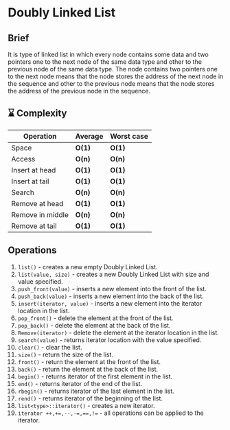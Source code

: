 
# Doubly Linked List

## Brief
It is type of linked list in which every node contains some data and two pointers one to the next node of the same data type and other to the previous node of the same data type. The node contains two pointers one to the next node means that the node stores the address of the next node in the sequence and other to the previous node means that the node stores the address of the previous node in the sequence. 

## :hourglass: Complexity

| Operation     | Average       | Worst case   |
| ------------- | ------------- | ------------ |
| Space         | **O(1)**      | **O(1)**     |
| Access        | **O(n)**  | **O(n)** |
| Insert at head        | **O(1)**  | **O(1)** |
| Insert at tail        | **O(1)**  | **O(1)** |
| Search        | **O(n)**  | **O(n)** |
| Remove at head        | **O(1)**  | **O(1)** |
| Remove in middle        | **O(n)**  | **O(n)** |
| Remove at tail        | **O(1)**  | **O(1)** |


## Operations

1. `list()` - creates a new empty Doubly Linked List.
1. `list(value, size)` - creates a new Doubly Linked List with size and value specified.
1. `push_front(value)` - inserts a new element into the front of the list.
1. `push_back(value)` - inserts a new element into the back of the list.
1. `insert(iterator, value)` - inserts a new element into the iterator location in the list.
1. `pop_front()` - delete the element at the front of the list.
1. `pop_back()` - delete the element at the back of the list.
1. `Remove(iterator)` - delete the element at the iterator location in the list.
1. `search(value)` - returns iterator location with the value specified.
1. `clear()` - clear the list.
1. `size()` - return the size of the list.
1. `front()` - return the element at the front of the list.
1. `back()` - return the element at the back of the list.
1. `begin()` - returns iterator of the first element in the list.
1. `end()` - returns iterator of the end of the list.
1. `rbegin()` - returns iterator of the last element in the list.
1. `rend()` - returns iterator of the beginning of the list.
1. `list<type>::iterator()` - creates a new iterator.
1. `iterator ++,+=,--,-=,==,!=` - all operations can be applied to the iterator.
